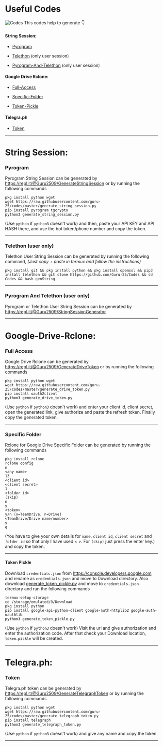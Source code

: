# Useful Codes
![Codes](https://i.imgur.com/LEe0slG.jpg)
This codes help to generate 👇

#### String Session:

- [Pyrogram](https://github.com/Guru-25/Codes#pyrogram)

- [Telethon](https://github.com/Guru-25/Codes#telethon-user-only) (only user session)

- [Pyrogram-And-Telethon](https://github.com/Guru-25/Codes#pyrogram-and-telethon-user-only) (only user session)

#### Google Drive Rclone:

- [Full-Access](https://github.com/Guru-25/Codes#full-access)

- [Specific-Folder](https://github.com/Guru-25/Codes#specific-folder)

- [Token-Pickle](https://github.com/Guru-25/Codes#token-pickle)

#### Telegra.ph

- [Token](https://github.com/Guru-25/Codes#token)

-----

# String Session:

### Pyrogram
Pyrogram String Session can be generated by https://repl.it/@Guru2509/GenerateStringSession or by running the following commands
```
pkg install python wget
wget https://raw.githubusercontent.com/guru-25/codes/master/generate_string_session.py
pip install pyrogram tgcrypto
python3 generate_string_session.py
```
(Use `python` if `python3` doesn't work) and then, paste your API KEY and API HASH there, and use the bot token/phone number and copy the token.

-----

### Telethon (user only)
Telethon User String Session can be generated by running the following command, _(Just copy + paste in termux and follow the instructions)_

`pkg install git && pkg install python && pkg install openssl && pip3 install telethon && git clone https://github.com/Guru-25/Codes && cd Codes && bash genString`

-----

### Pyrogram And Telethon (user only)
Pyrogram or Telethon User String Session can be generated by https://repl.it/@Guru2509/StringSessionGenerator

-----

# Google-Drive-Rclone:

### Full Access
Google Drive Rclone can be generated by https://repl.it/@Guru2509/GenerateDriveToken or by running the following commands
```
pkg install python wget
wget https://raw.githubusercontent.com/guru-25/codes/master/generate_drive_token.py
pip install oauth2client
python3 generate_drive_token.py
```
(Use `python` if `python3` doesn't work) and enter your client id, client secret, open the generated link, give authorize and paste the refresh token. Finally copy the generated token.

-----

### Specific Folder
Rclone for Google Drive Specific Folder can be generated by running the following commands
```
pkg install rclone
rclone config
n
<any name>
13
<client id>
<client secret>
1
<folder id>
(skip)
n
y
<token>
y/n (y=TeamDrive, n=Drive)
<TeamDrive/Drive name/number>
y
q
```
(You have to give your own details for `name`, `client id`, `client secret` and `folder id` so that only I have used `< >`.
For `(skip)` just press the enter key.) and copy the token.

-----

#### Token Pickle
Download `credentials.json` from https://console.developers.google.com and rename as `credentials.json` and move to Download directory. Also download [generate_token_pickle.py](https://raw.githubusercontent.com/Guru-25/Codes/master/generate_token_pickle.py) and move to `credentials.json` directory and run the following commands 
```
termux-setup-storage
cd /storage/emulated/0/Download
pkg install python
pip install google-api-python-client google-auth-httplib2 google-auth-oauthlib
python3 generate_token_pickle.py
```
(Use `python` if `python3` doesn't work) Visit the url and give authorization and enter the authorization code. After that check your Download location, `token.pickle` will be created.

-----

# Telegra.ph:

### Token
Telegra.ph token can be generated by https://repl.it/@Guru2509/GenerateTelegraphToken or by running the following commands
```
pkg install python wget
wget https://raw.githubusercontent.com/guru-25/codes/master/generate_telegraph_token.py
pip install telegraph
python3 generate_telegraph_token.py
```
(Use `python` if `python3` doesn't work) and give any name and copy the token.

-----
